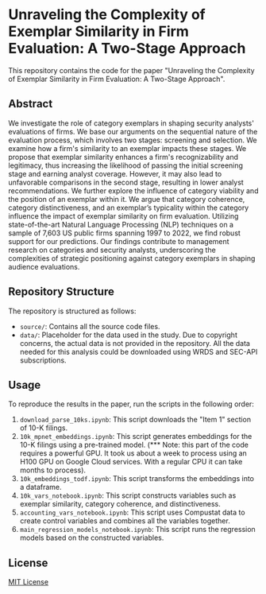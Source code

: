# Unraveling the Complexity of Exemplar Similarity in Firm Evaluation: A Two-Stage Approach

This repository contains the code for the paper "Unraveling the Complexity of Exemplar Similarity in Firm Evaluation: A Two-Stage Approach". 

## Abstract
We investigate the role of category exemplars in shaping security analysts' evaluations of firms. We base our arguments on the sequential nature of the evaluation process, which involves two stages: screening and selection. We examine how a firm's similarity to an exemplar impacts these stages. We propose that exemplar similarity enhances a firm's recognizability and legitimacy, thus increasing the likelihood of passing the initial screening stage and earning analyst coverage. However, it may also lead to unfavorable comparisons in the second stage, resulting in lower analyst recommendations. We further explore the influence of category viability and the position of an exemplar within it. We argue that category coherence, category distinctiveness, and an exemplar’s typicality within the category influence the impact of exemplar similarity on firm evaluation. Utilizing state-of-the-art Natural Language Processing (NLP) techniques on a sample of 7,603 US public firms spanning 1997 to 2022, we find robust support for our predictions. Our findings contribute to management research on categories and security analysts, underscoring the complexities of strategic positioning against category exemplars in shaping audience evaluations.

## Repository Structure
The repository is structured as follows:
- `source/`: Contains all the source code files.
- `data/`: Placeholder for the data used in the study. Due to copyright concerns, the actual data is not provided in the repository. All the data needed for this analysis could be downloaded using WRDS and SEC-API subscriptions.

## Usage
To reproduce the results in the paper, run the scripts in the following order:
1. `download_parse_10ks.ipynb`: This script downloads the "Item 1" section of 10-K filings.
2. `10k_mpnet_embeddings.ipynb`: This script generates embeddings for the 10-K filings using a pre-trained model. (*** Note: this part of the code requires a powerful GPU. It took us about a week to process using an H100 GPU on Google Cloud services. With a regular CPU it can take months to process).
3. `10k_embeddings_todf.ipynb`: This script transforms the embeddings into a dataframe.
4. `10k_vars_notebook.ipynb`: This script constructs variables such as exemplar similarity, category coherence, and distinctiveness.
5. `accounting_vars_notebook.ipynb`: This script uses Compustat data to create control variables and combines all the variables together.
6. `main_regression_models_notebook.ipynb`: This script runs the regression models based on the constructed variables.

## License
[MIT License](LICENSE)
